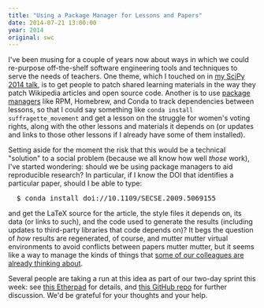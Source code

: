 ```yaml
---
title: "Using a Package Manager for Lessons and Papers"
date: 2014-07-21 13:00:00
year: 2014
original: swc
---
```

<p>
  I've been musing for a couple of years now about
  ways in which we could re-purpose off-the-shelf software engineering tools and techniques
  to serve the needs of teachers.
  One theme,
  which I touched on in <a href="https://www.youtube.com/watch?v=FtKO619O5g0">my SciPy 2014 talk</a>,
  is to get people to patch shared learning materials
  in the way they patch Wikipedia articles and open source code.
  Another is to use <a href="https://en.wikipedia.org/wiki/Package_manager">package managers</a>
  like RPM, Homebrew, and Conda to track dependencies between lessons,
  so that I could say something like <code>conda install suffragette_movement</code>
  and get a lesson on the struggle for women's voting rights,
  along with the other lessons and materials it depends on
  (or updates and links to those other lessons if I already have some of them installed).
</p>
<p>
  Setting aside for the moment the risk that this would be a technical "solution" to a social problem
  (because we all know how well <em>those</em> work),
  I've started wondering:
  should we be using package managers to aid reproducible research?
  In particular,
  if I know the DOI that identifies a particular paper,
  should I be able to type:
</p>
<pre>
  $ conda install doi://10.1109/SECSE.2009.5069155
</pre>
<p>
  and get the LaTeX source for the article,
  the style files it depends on,
  its data (or links to such),
  and the code used to generate the results
  (including updates to third-party libraries that code depends on)?
  It begs the question of <em>how</em> results are regenerated,
  of course,
  and mutter mutter virtual environments to avoid conflicts between papers mutter mutter,
  but it seems like a way to manage the kinds of things that
  <a href="http://ivory.idyll.org/blog/2014-citations.html">some of our colleagues are already thinking about</a>.
</p>
<p>
  Several people are taking a run at this idea as part of our two-day sprint this week:
  see <a href=" https://etherpad.mozilla.org/sciencelab-2014summersprint-lessons-package-manager">this Etherpad</a>
  for details,
  and <a href="https://github.com/twitwi/lesson-manager">this GitHub repo</a> for further discussion.
  We'd be grateful for your thoughts and your help.
</p>

